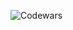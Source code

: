 



![Codewars](https://github.r2v.ch/codewars?user=not-joosh&name=true&top_languages=true&stroke=%23b362ff&theme=purple_dark)
